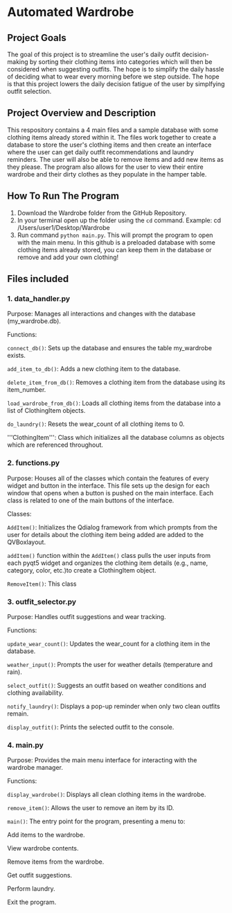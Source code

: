 # Automated Wardrobe

## Project Goals

The goal of this project is to streamline the user's daily outfit decision-making by sorting their clothing items into categories which will then be considered when suggesting outfits. The hope is to simplify the daily hassle of deciding what to wear every morning before we step outside. The hope is that this project lowers the daily decision fatigue of the user by simplfying outfit selection. 

## Project Overview and Description

This respository contains a 4 main files and a sample database with some clothing items already stored within it. The files work together to create a database to store the user's clothing items and then create an interface where the user can get daily outfit recommendations and laundry reminders. The user will also be able to remove items and add new items as they please. The program also allows for the user to view their entire wardrobe and their dirty clothes as they populate in the hamper table.

## How To Run The Program

1. Download the Wardrobe folder from the GitHub Repository.
2. In your terminal open up the folder using the ```cd``` command. Example: cd /Users/user1/Desktop/Wardrobe
3. Run command ```python main.py```. This will prompt the program to open with the main menu. In this github is a preloaded database with some clothing items already stored, you can keep them in the database or remove and add your own clothing!

## Files included

### 1. data_handler.py
Purpose: Manages all interactions and changes with the database (my_wardrobe.db).

Functions:

```connect_db()```: Sets up the database and ensures the table my_wardrobe exists.

```add_item_to_db()```: Adds a new clothing item to the database.

```delete_item_from_db()```: Removes a clothing item from the database using its item_number.

```load_wardrobe_from_db()```: Loads all clothing items from the database into a list of ClothingItem objects.

```do_laundry()```: Resets the wear_count of all clothing items to 0.

'''ClothingItem''': Class which initializes all the database columns as objects which are referenced throughout.

### 2. functions.py
Purpose: Houses all of the classes which contain the features of every widget and button in the interface. This file sets up the design for each window that opens when a button is pushed on the main interface. Each class is related to one of the main buttons of the interface.

Classes:

```AddItem()```: Initializes the Qdialog framework from which prompts from the user for details about the clothing item being added are added to the QVBoxlayout.

```addItem()``` function within the ```AddItem()``` class pulls the user inputs from each pyqt5 widget and organizes the clothing item details (e.g., name, category, color, etc.)to create a ClothingItem object.

```RemoveItem()```: This class

### 3. outfit_selector.py
Purpose: Handles outfit suggestions and wear tracking.

Functions:

```update_wear_count()```: Updates the wear_count for a clothing item in the database.

```weather_input()```: Prompts the user for weather details (temperature and rain).

```select_outfit()```: Suggests an outfit based on weather conditions and clothing availability.

```notify_laundry()```: Displays a pop-up reminder when only two clean outfits remain.

```display_outfit()```: Prints the selected outfit to the console.

### 4. main.py
Purpose: Provides the main menu interface for interacting with the wardrobe manager.

Functions:

```display_wardrobe()```: Displays all clean clothing items in the wardrobe.

```remove_item()```: Allows the user to remove an item by its ID.

```main()```: The entry point for the program, presenting a menu to:

Add items to the wardrobe.

View wardrobe contents.

Remove items from the wardrobe.

Get outfit suggestions.

Perform laundry.

Exit the program.
